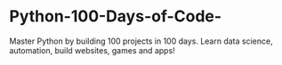 # Python-100-Days-of-Code-
Master Python by building 100 projects in 100 days. Learn data science, automation, build websites, games and apps!
